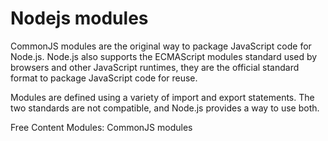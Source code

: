 # Nodejs modules

CommonJS modules are the original way to package JavaScript code for Node.js. Node.js also supports the ECMAScript modules standard used by browsers and other JavaScript runtimes, they are the official standard format to package JavaScript code for reuse.

Modules are defined using a variety of import and export statements. The two standards are not compatible, and Node.js provides a way to use both.

<ResourceGroupTitle>Free Content</ResourceGroupTitle>
<BadgeLink colorScheme='blue' badgeText='Official Docs' href='https://nodejs.org/api/modules.html#modules-commonjs-modules'>Modules: CommonJS modules</BadgeLink>